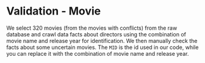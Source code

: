 # Validation - Movie

We select 320 movies (from the movies with conflicts) from the raw database and crawl data facts about directors using the combination of movie name and release year for identification. We then manually check the facts about some uncertain movies. The `MID` is the id used in our code, while you can replace it with the combination of movie name and release year.